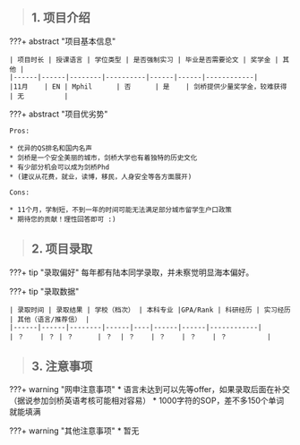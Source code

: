 > ## **1. 项目介绍**

???+ abstract "项目基本信息" 

    | 项目时长 | 授课语言 | 学位类型 | 是否强制实习 | 毕业是否需要论文 | 奖学金 | 其他 |
    |------|------|--------|----------|------|------|------------|
    |11月    | EN | Mphil      | 否      | 是    | 剑桥提供少量奖学金，较难获得    | 无          |

???+ abstract "项目优劣势" 

    Pros:
    
    * 优异的QS排名和国内名声
    * 剑桥是一个安全美丽的城市，剑桥大学也有着独特的历史文化
    * 有少部分机会可以成为剑桥Phd
    * (建议从花费，就业，读博，移民，人身安全等各方面展开)
    
    Cons:

    * 11个月，学制短，不到一年的时间可能无法满足部分城市留学生户口政策
    * 期待您的贡献！理性回答即可 :)

> ## **2. 项目录取**

???+ tip "录取偏好"
    每年都有陆本同学录取，并未察觉明显海本偏好。

???+ tip "录取数据"

    | 录取时间 | 录取结果 | 学校（档次） | 本科专业 |GPA/Rank | 科研经历 | 实习经历 | 其他（语言/推荐信） |
    |------|------|--------|------|----|------|------|------------|
    | ？    | ？ | ？      | ？  | ？    | ？    | ？    | ？          |

> ## **3. 注意事项**

???+ warning "网申注意事项"
    * 语言未达到可以先等offer，如果录取后面在补交（据说参加剑桥英语考核可能相对容易）
    * 1000字符的SOP，差不多150个单词就能填满

???+ warning "其他注意事项"
    * 暂无

